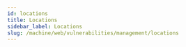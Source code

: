```yaml
---
id: locations
title: Locations
sidebar_label: Locations
slug: /machine/web/vulnerabilities/management/locations
---
```

